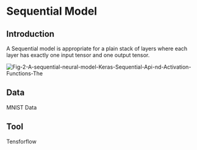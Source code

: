 # Sequential Model

## Introduction
A Sequential model is appropriate for a plain stack of layers where each layer has exactly one input tensor and one output tensor.

![Fig-2-A-sequential-neural-model-Keras-Sequential-Api-nd-Activation-Functions-The](https://user-images.githubusercontent.com/111204401/184517899-4556c941-940a-45d5-bd28-0cb884516fe0.jpeg)

## Data
MNIST Data

## Tool
Tensforflow
